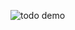 ![todo demo](https://user-images.githubusercontent.com/55453288/108688092-dd858480-753a-11eb-9759-2e797ea923bf.gif)
